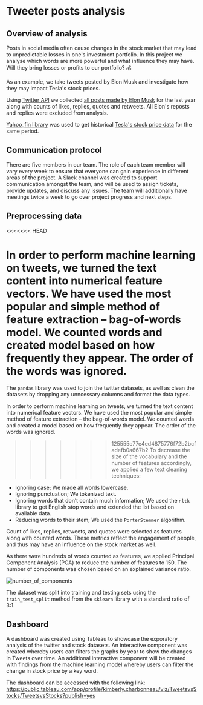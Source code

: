 # Tweeter posts analysis
## Overview of analysis
Posts in social media often cause changes in the stock market that may lead to unpredictable losses in one's investment portfolio.
In this project we analyse which words are more powerful and what influence they may have. Will they bring losses or profits to our portfolio? :moneybag:

As an example, we take tweets posted by Elon Musk and investigate how they may impact Tesla's stock prices.

Using [Twitter API](https://developer.twitter.com/en/docs/twitter-api) we collected [all posts made by Elon Musk](https://github.com/angkohtenko/twitter_vs_stocks/blob/main/Data/tweets_data.csv) for the last year along with counts of likes, replies, quotes and retweets. All Elon's reposts and replies were excluded from analysis.

[Yahoo_fin library](http://theautomatic.net/yahoo_fin-documentation/) was used to get historical [Tesla's stock price data](https://github.com/angkohtenko/twitter_vs_stocks/blob/main/Data/tesla_stocks.csv) for the same period. 

## Communication protocol
There are five members in our team. The role of each team member will vary every week to ensure that everyone can gain experience in different areas of the project. A Slack channel was created to support communication amongst the team, and will be used to assign tickets, provide updates, and discuss any issues. The team will additionally have meetings twice a week to go over project progress and next steps.

## Preprocessing data
<<<<<<< HEAD


In order to perform machine learning on tweets, we turned the text content into numerical feature vectors. We have used the most popular and simple method of feature extraction – bag-of-words model. We counted words and created model based on how frequently they appear. The order of the words was ignored.
=======
The ```pandas``` library was used to join the twitter datasets, as well as clean the datasets by dropping any unncessary columns and format the data types. 

In order to perform machine learning on tweets, we turned the text content into numerical feature vectors. We have used the most popular and simple method of feature extraction – the bag-of-words model. We counted words and created a model based on how frequently they appear. The order of the words was ignored.
>>>>>>> 125555c77e4ed4875776f72b2bcfadefb0a667b2
To decrease the size of the vocabulary and the number of features accordingly, we applied a few text cleaning techniques:
-	Ignoring case; We made all words lowercase.
-	Ignoring punctuation; We tokenized text.
-	Ignoring words that don’t contain much information; We used the ```nltk``` library to get English stop words and extended the list based on available data.
-	Reducing words to their stem; We used the ```PorterStemmer``` algorithm.

Count of likes, replies, retweets, and quotes were selected as features along with counted words. These metrics reflect the engagement of people, and thus may have an influence on the stock market as well.

As there were hundreds of words counted as features, we applied Principal Component Analysis (PCA) to reduce the number of features to 150. The number of components was chosen based on an explained variance ratio.

![number_of_components]()

The dataset was split into training and testing sets using the ```train_test_split``` method from the ```sklearn``` library with a standard ratio of 3:1. 

## Dashboard
A dashboard was created using Tableau to showcase the exporatory analysis of the twitter and stock datasets. An interactive component was created whereby users can filters the graphs by year to show the changes in Tweets over time. An additional interactive component will be created with findings from the machine learning model whereby users can filter the change in stock price by a key word.

The dashboard can be accessed with the following link: https://public.tableau.com/app/profile/kimberly.charbonneau/viz/TweetsvsStocks/TweetsvsStocks?publish=yes

